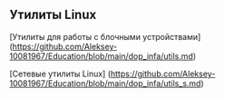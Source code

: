 ## Утилиты Linux

[Утилиты для работы с блочными устройствами] (https://github.com/Aleksey-10081967/Education/blob/main/dop_infa/utils.md)

[Сетевые утилиты Linux] (https://github.com/Aleksey-10081967/Education/blob/main/dop_infa/utils_s.md)

